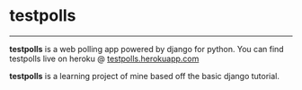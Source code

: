 # testpolls
---
**testpolls** is a web polling app powered by django for python. You can find testpolls live on heroku @ [testpolls.herokuapp.com](testpolls.herokuapp.com)

**testpolls** is a learning project of mine based off the basic django tutorial.
